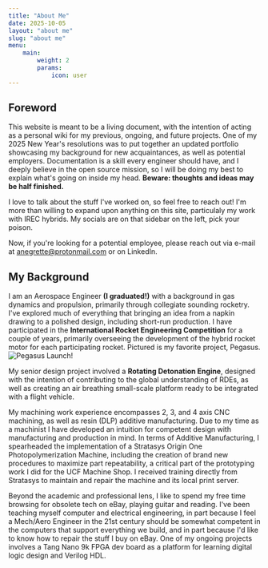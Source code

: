 ```yaml
---
title: "About Me"
date: 2025-10-05
layout: "about me"
slug: "about me"
menu:
    main:
        weight: 2
        params: 
            icon: user
---
```


## Foreword

This website is meant to be a living document, with the intention of acting as a personal wiki for my previous, ongoing, and future projects. One of my 2025 New Year's resolutions was to put together an updated portfolio showcasing my background for new acquaintances, as well as potential employers. Documentation is a skill every engineer should have, and I deeply believe in the open source mission, so I will be doing my best to explain what's going on inside my head. <b>Beware: thoughts and ideas may be half finished. </b>

I love to talk about the stuff I've worked on, so feel free to reach out! I'm more than willing to expand upon anything on this site, particulaly my work with IREC hybrids. My socials are on that sidebar on the left, pick your poison.

Now, if you're looking for a potential employee, please reach out via e-mail at anegrette@protonmail.com or on LinkedIn.

## My Background

I am an Aerospace Engineer <strong>(I graduated!)</strong> with a background in gas dynamics and propulsion, primarily through collegiate sounding rocketry. I've explored much of everything that bringing an idea from a napkin drawing to a polished design, including short-run production. I have participated in the <strong>International Rocket Engineering Competition</strong> for a couple of years, primarily overseeing the development of the hybrid rocket motor for each participating rocket. Pictured is my favorite project, Pegasus. ![Pegasus Launch!](/pegasuslaunch.png#floatright)
        
My senior design project involved a <strong>Rotating Detonation Engine</strong>, designed with the intention of contributing to the global understanding of RDEs, as well as creating an air breathing small-scale platform ready to be integrated with a flight vehicle. 

My machining work experience encompasses 2, 3, and 4 axis CNC machining, as well as resin (DLP) additive manufacturing. Due to my time as a machinist I have developed an intuition for competent design with manufacturing and production in mind. In terms of Additive Manufacturing, I spearheaded the implementation of a Stratasys Origin One Photopolymerization Machine, including the creation of brand new procedures to maximize part repeatability, a critical part of the prototyping work I did for the UCF Machine Shop. I received training directly from Stratasys to maintain and repair the machine and its local print server.
                
Beyond the academic and professional lens, I like to spend my free time browsing for obsolete tech on eBay, playing guitar and reading. I've been teaching myself computer and electrical engineering, in part because I feel a Mech/Aero Engineer in the 21st century should be somewhat competent in the computers that support everything we build, and in part because I'd like to know how to repair the stuff I buy on eBay. One of my ongoing projects involves a Tang Nano 9k FPGA dev board as a platform for learning digital logic design and Verilog HDL.


